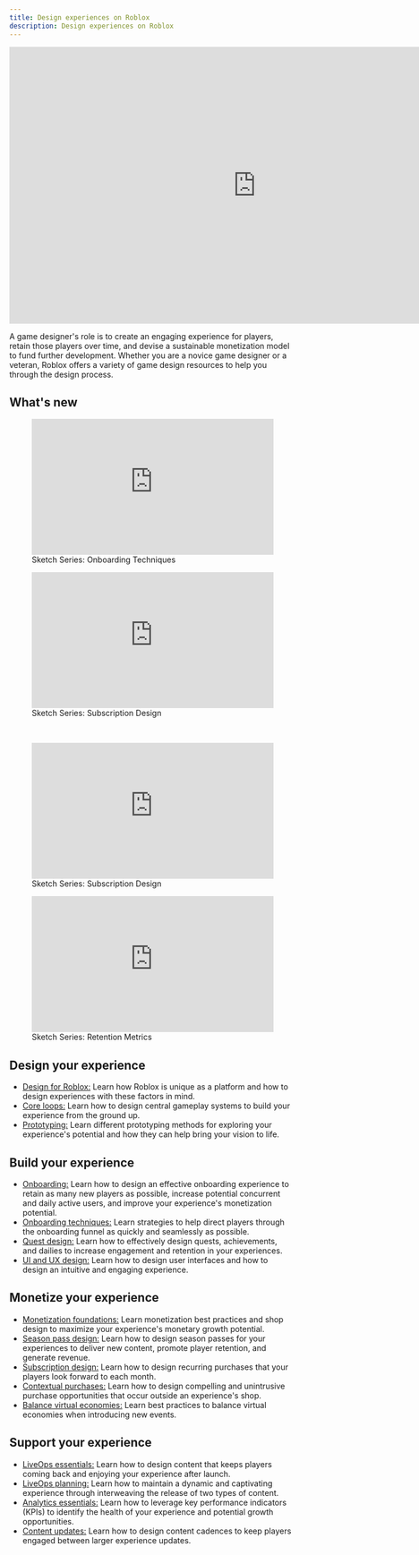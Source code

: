 ```yaml
---
title: Design experiences on Roblox
description: Design experiences on Roblox
---
```


<iframe width="880" height="495" src="https://www.youtube-nocookie.com/embed/EvikDSBtaCc?si=HCklWoO6H61NVa9x" title="YouTube video player" frameborder="0" allow="accelerometer; autoplay; clipboard-write; encrypted-media; gyroscope; picture-in-picture; web-share" allowfullscreen></iframe>

<br />

A game designer's role is to create an engaging experience for players, retain those players over time, and devise a sustainable monetization model to fund further development. Whether you are a novice game designer or a veteran, Roblox offers a variety of game design resources to help you through the design process.

## What's new

<GridContainer numColumns="2">
  <figure>
    <iframe width="432" height="243" src="https://www.youtube-nocookie.com/embed/dXqZC4x2Vn8?si=CdkQvEY085pWO3iS" title="YouTube video player" frameborder="0" allow="accelerometer; autoplay; clipboard-write; encrypted-media; gyroscope; picture-in-picture; web-share" allowfullscreen></iframe>
    <figcaption>Sketch Series: Onboarding Techniques</figcaption>
  </figure>
  <figure>
    <iframe width="432" height="243" src="https://www.youtube-nocookie.com/embed/kumeLD2TtRM?si=2nsTV0pia-HxwBPa" title="YouTube video player" frameborder="0" allow="accelerometer; autoplay; clipboard-write; encrypted-media; gyroscope; picture-in-picture; web-share" allowfullscreen></iframe>
    <figcaption>Sketch Series: Subscription Design</figcaption>
  </figure>
</GridContainer>

<br />

<GridContainer numColumns="2">

  <figure>
  <iframe width="432" height="243" src="https://www.youtube-nocookie.com/embed/L6_HXinYTt0?si=N2nIj9L5wy9C0lBF" title="YouTube video player" frameborder="0" allow="accelerometer; autoplay; clipboard-write; encrypted-media; gyroscope; picture-in-picture; web-share" allowfullscreen></iframe>
    <figcaption>Sketch Series: Subscription Design</figcaption>
  </figure>
 <figure>
      <iframe width="432" height="243" src="https://www.youtube-nocookie.com/embed/LpAU6TheAZ4?si=_1r_ZtlJ3WsrZMUf" title="YouTube video player" frameborder="0" allow="accelerometer; autoplay; clipboard-write; encrypted-media; gyroscope; picture-in-picture; web-share" allowfullscreen></iframe>
    <figcaption>Sketch Series: Retention Metrics</figcaption>
  </figure>
</GridContainer>

## Design your experience

- [Design for Roblox:](../../production/game-design/design-for-roblox.md) Learn how Roblox is unique as a platform and how to design experiences with these factors in mind.
- [Core loops:](../../production/game-design/core-loops.md) Learn how to design central gameplay systems to build your experience from the ground up.
- [Prototyping:](../../production/game-design/prototyping.md) Learn different prototyping methods for exploring your experience's potential and how they can help bring your vision to life.

## Build your experience

- [Onboarding:](../../production/game-design/onboarding.md) Learn how to design an effective onboarding experience to retain as many new players as possible, increase potential concurrent and daily active users, and improve your experience's monetization potential.
- [Onboarding techniques:](../../production/game-design/onboarding-techniques.md) Learn strategies to help direct players through the onboarding funnel as quickly and seamlessly as possible.
- [Quest design:](../../production/game-design/introduction-to-quest-design.md) Learn how to effectively design quests, achievements, and dailies to increase engagement and retention in your experiences.
- [UI and UX design:](../../production/game-design/ui-ux-design.md) Learn how to design user interfaces and how to design an intuitive and engaging experience.

## Monetize your experience

- [Monetization foundations:](../../production/game-design/monetization-foundations.md) Learn monetization best practices and shop design to maximize your experience's monetary growth potential.
- [Season pass design:](../../production/game-design/season-pass-design.md) Learn how to design season passes for your experiences to deliver new content, promote player retention, and generate revenue.
- [Subscription design:](../../production/game-design/subscription-design.md) Learn how to design recurring purchases that your players look forward to each month.
- [Contextual purchases:](../../production/game-design/contextual-purchases.md) Learn how to design compelling and unintrusive purchase opportunities that occur outside an experience's shop.
- [Balance virtual economies:](../../production/game-design/balance-virtual-economies.md) Learn best practices to balance virtual economies when introducing new events.

## Support your experience

- [LiveOps essentials:](../../production/game-design/liveops-essentials.md) Learn how to design content that keeps players coming back and enjoying your experience after launch.
- [LiveOps planning:](../../production/game-design/liveops-essentials.md) Learn how to maintain a dynamic and captivating experience through interweaving the release of two types of content.
- [Analytics essentials:](../../production/game-design/analytics-essentials.md) Learn how to leverage key performance indicators (KPIs) to identify the health of your experience and potential growth opportunities.
- [Content updates:](../../production/game-design/content-updates.md) Learn how to design content cadences to keep players engaged between larger experience updates.
